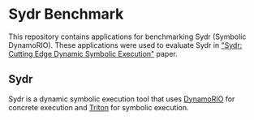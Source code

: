 # Sydr Benchmark

This repository contains applications for benchmarking Sydr (Symbolic
DynamoRIO). These applications were used to evaluate Sydr in
["Sydr: Cutting Edge Dynamic Symbolic Execution"](https://arxiv.org/abs/2011.09269)
paper.

## Sydr

Sydr is a dynamic symbolic execution tool that uses
[DynamoRIO](https://github.com/DynamoRIO/dynamorio) for concrete execution and
[Triton](https://github.com/JonathanSalwan/Triton) for symbolic execution.

